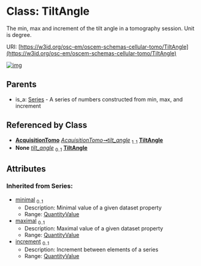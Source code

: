 
# Class: TiltAngle

The min, max and increment of the tilt angle in a tomography session. Unit is degree.

URI: [https://w3id.org/osc-em/oscem-schemas-cellular-tomo/TiltAngle](https://w3id.org/osc-em/oscem-schemas-cellular-tomo/TiltAngle)


[![img](https://yuml.me/diagram/nofunky;dir:TB/class/[AcquisitionTomo]++-%20tilt_angle%201..1>[TiltAngle],[AcquisitionTomo]++-%20tilt_angle(i)%200..1>[TiltAngle],[Series]^-[TiltAngle],[Series],[QuantityValue],[AcquisitionTomo])](https://yuml.me/diagram/nofunky;dir:TB/class/[AcquisitionTomo]++-%20tilt_angle%201..1>[TiltAngle],[AcquisitionTomo]++-%20tilt_angle(i)%200..1>[TiltAngle],[Series]^-[TiltAngle],[Series],[QuantityValue],[AcquisitionTomo])

## Parents

 *  is_a: [Series](Series.md) - A series of numbers constructed from min, max, and increment

## Referenced by Class

 *  **[AcquisitionTomo](AcquisitionTomo.md)** *[AcquisitionTomo➞tilt_angle](AcquisitionTomo_tilt_angle.md)*  <sub>1..1</sub>  **[TiltAngle](TiltAngle.md)**
 *  **None** *[tilt_angle](tilt_angle.md)*  <sub>0..1</sub>  **[TiltAngle](TiltAngle.md)**

## Attributes


### Inherited from Series:

 * [minimal](minimal.md)  <sub>0..1</sub>
     * Description: Minimal value of a given dataset property
     * Range: [QuantityValue](QuantityValue.md)
 * [maximal](maximal.md)  <sub>0..1</sub>
     * Description: Maximal value of a given dataset property
     * Range: [QuantityValue](QuantityValue.md)
 * [increment](increment.md)  <sub>0..1</sub>
     * Description: Increment between elements of a series
     * Range: [QuantityValue](QuantityValue.md)
